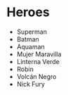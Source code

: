 # Heroes

* Superman
* Batman
* Aquaman
* Mujer Maravilla
* Linterna Verde
* Robin
* Volcán Negro
* Nick Fury
